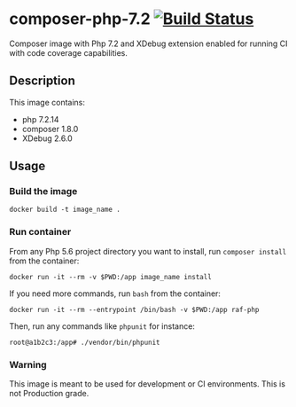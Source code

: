 # composer-php-7.2 [![Build Status](https://travis-ci.org/PathMotion/composer-php-7.2.svg?branch=master)](https://travis-ci.org/PathMotion/composer-php-7.2)
Composer image with Php 7.2 and XDebug extension enabled for running CI with code coverage capabilities.

## Description
This image contains:
 - php 7.2.14
 - composer 1.8.0
 - XDebug 2.6.0

## Usage
### Build the image
```
docker build -t image_name .
```

### Run container
From any Php 5.6 project directory you want to install, run `composer install` from the container:
```
docker run -it --rm -v $PWD:/app image_name install
```

If you need more commands, run `bash` from the container:
```
docker run -it --rm --entrypoint /bin/bash -v $PWD:/app raf-php
```
Then, run any commands like `phpunit` for instance:
```
root@a1b2c3:/app# ./vendor/bin/phpunit
```
### Warning
This image is meant to be used for development or CI environments. This is not Production grade.
